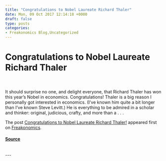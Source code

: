 ```yaml
---
title: "Congratulations to Nobel Laureate Richard Thaler"
date: Mon, 09 Oct 2017 12:14:18 +0000
draft: false
type: posts
categories: 
- Freakonomics Blog,Uncategorized
---
```

# Congratulations to Nobel Laureate Richard Thaler

<br/>

<br/>
It should surprise no one, and delight everyone, that Richard Thaler has won this year’s Nobel in economics. Congratulations! Thaler is a big reason I personally got interested in economics. (I’ve known him quite a bit longer than I’ve known Steve Levitt.) He is everything to be admired in a scholar and thinker: original, judicious, crafty, and more than a . . .

The post [Congratulations to Nobel Laureate Richard Thaler!](https://freakonomics.com/2017/10/congratulations-nobel-laureate-richard-thaler/) appeared first on [Freakonomics](https://freakonomics.com).

#### [Source](https://freakonomics.com/2017/10/congratulations-nobel-laureate-richard-thaler/)

<br/>
---
